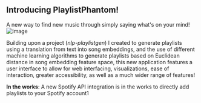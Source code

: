 Introducing PlaylistPhantom!
--
A new way to find new music through simply saying what's on your mind!
![image](https://github.com/danielhuynh0/PlaylistPhantom/assets/101992027/32a123a4-ee59-4e07-8e2a-2d415e88172a)

Building upon a project (_nlp-playlistgen_) I created to generate playlists using a translation from text into song embeddings, and the use of different machine learning algorithms to generate playlists based on Euclidean distance in song embedding feature space, this new application features a user interface to allow for web interfacing, visualizations, ease of interaction, greater accessibility, as well as a much wider range of features!

**In the works**: A new Spotify API integration is in the works to directly add playlists to your Spotify account1

